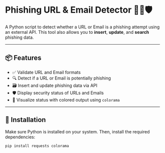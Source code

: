 # Phishing URL & Email Detector 🕵️‍♂️🛡️

A Python script to detect whether a URL or Email is a phishing attempt using an external API. This tool also allows you to **insert**, **update**, and **search** phishing data.

---

## 📦 Features

- ✅ Validate URL and Email formats  
- 🔍 Detect if a URL or Email is potentially phishing  
- 🗃️ Insert and update phishing data via API  
- 🛡️ Display security status of URLs and Emails  
- 🎨 Visualize status with colored output using `colorama`

---

## 🔧 Installation

Make sure Python is installed on your system. Then, install the required dependencies:

```bash
pip install requests colorama
